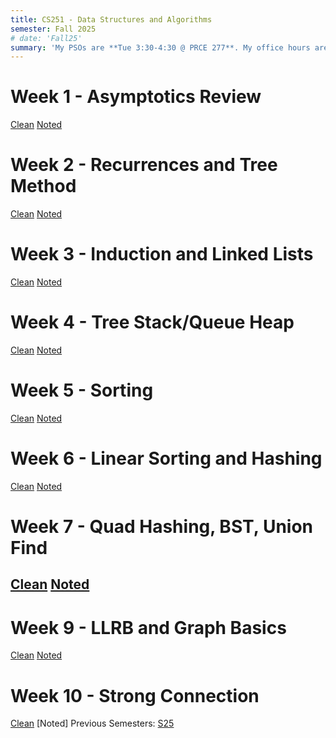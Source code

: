 ```yaml
---
title: CS251 - Data Structures and Algorithms
semester: Fall 2025
# date: 'Fall25'
summary: 'My PSOs are **Tue 3:30-4:30 @ PRCE 277**. My office hours are **Mon + Tue 1:30-3:30.** '
---
```




# Week 1 - Asymptotics Review
[Clean](/teaching/CS251/pso1Clean.pdf) [Noted](/teaching/CS251/pso1Noted.pdf)

# Week 2 - Recurrences and Tree Method
[Clean](/teaching/CS251/pso2Clean.pdf) [Noted](/teaching/CS251/pso2Noted.pdf)

# Week 3 - Induction and Linked Lists
[Clean](/teaching/CS251/pso3Clean.pdf) [Noted](/teaching/CS251/pso3Noted.pdf)

# Week 4 - Tree Stack/Queue Heap
[Clean](/teaching/CS251/pso4Clean.pdf) [Noted](/teaching/CS251/pso4Noted.pdf)

# Week 5 - Sorting 
[Clean](/teaching/CS251/pso5Clean.pdf) [Noted](/teaching/CS251/pso5Noted.pdf)

# Week 6 - Linear Sorting and Hashing
[Clean](/teaching/CS251/pso6Clean.pdf) [Noted](/teaching/CS251/pso6Noted.pdf)

# Week 7 - Quad Hashing, BST, Union Find
[Clean](/teaching/CS251/pso7Clean.pdf) [Noted](/teaching/CS251/pso7Noted.pdf)
------------------------------

# Week 9 - LLRB and Graph Basics
[Clean](/teaching/CS251/pso9Clean.pdf) [Noted](/teaching/CS251/pso9Noted.pdf)

# Week 10 - Strong Connection
[Clean](/teaching/CS251/pso10Clean.pdf) [Noted]
Previous Semesters: [S25](./CS251S25) 